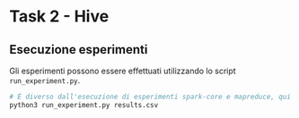 # Task 2 - Hive

## Esecuzione esperimenti

Gli esperimenti possono essere effettuati utilizzando lo script ```run_experiment.py```.
```bash
# È diverso dall'esecuzione di esperimenti spark-core e mapreduce, qui non c'è distinzione tra remote e local
python3 run_experiment.py results.csv
```
